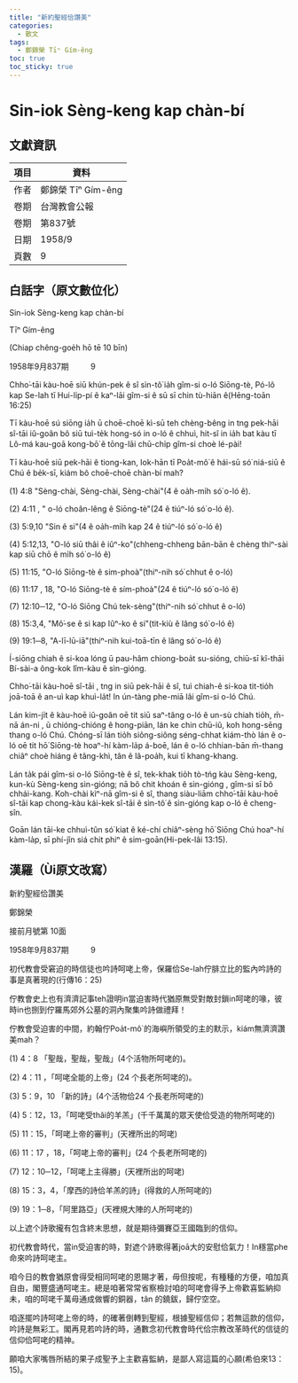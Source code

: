 ```yaml
---
title: "新約聖經佮讚美"
categories:
  - 散文
tags:
  - 鄭錦榮 Tīⁿ Gím-êng
toc: true
toc_sticky: true
---
```


# Sin-iok Sèng-keng kap chàn-bí

## 文獻資訊

| 項目 | 資料 |
|---|---|
| 作者 | 鄭錦榮 Tīⁿ Gím-êng |
| 卷期 | 台灣教會公報 |
| 卷期 | 第837號 |
| 日期 | 1958/9 |
| 頁數 | 9 |

## 白話字（原文數位化）

Sin-iok Sèng-keng kap chàn-bí

Tīⁿ Gím-êng

(Chiap chêng-goe̍h hō tē 10 bīn)

1958年9月837期          9

Chho͘-tāi kàu-hoē siū khún-pek ê sî sìn-tô͘ ia̍h gîm-si o-ló Siōng-tè, Pó-lô kap Se-lah tī Hui-li̍p-pí ê kaⁿ-lāi gîm-si ê sū sī chin tù-hiān ê(Hēng-toān 16:25)

Tī kàu-hoē sú siōng ia̍h ū choē-choē kì-sū teh chèng-bêng in tng pek-hāi sî-tāi iû-goân bô siū tuì-te̍k hong-só in o-ló ê chhuì, hit-sî in ia̍h bat kàu tī Lô-má kau-goā kong-bō͘ ê tōng-lāi chū-chi̍p gîm-si choè lé-pài!

Tī kàu-hoē siū pek-hāi ê tiong-kan, Iok-hān tī Poa̍t-mô͘ ê hái-sū só͘ niá-siū ê Chú ê be̍k-sī, kiám bô choē-choē chàn-bí mah?

(1) 4:8 "Sèng-chài, Sèng-chài, Sèng-chài"(4 ê oa̍h-mi̍h só͘ o-ló ê).

(2) 4:11 , " o-ló choân-lêng ê Siōng-tè"(24 ê tiúⁿ-ló só͘ o-ló ê).

(3) 5:9,10 "Sin ê si"(4 ê oa̍h-mi̍h kap 24 ê tiúⁿ-ló só͘ o-ló ê)

(4) 5:12,13, "O-ló siū thâi ê iûⁿ-ko"(chheng-chheng bān-bān ê chèng thiⁿ-sài kap siū chō ê mi̍h só͘ o-ló ê)

(5) 11:15, "O-ló Siōng-tè ê sim-phoà"(thiⁿ-nih só͘ chhut ê o-ló)

(6) 11:17 , 18, "O-ló Siōng-tè ê sím-phoà"(24 ê tiúⁿ-ló só͘ o-ló ê)

(7) 12:10─12, "O-ló Siōng Chú tek-sèng"(thiⁿ-nih só͘ chhut ê o-ló)

(8) 15:3,4, "Mô͘-se ê si kap Iûⁿ-ko ê si"(tit-kiù ê lâng só͘ o-ló ê)

(9) 19:1─8, "A-lī-lū-iā"(thiⁿ-nih kui-toā-tīn ê lâng só͘ o-ló ê)

Í-siōng chiah ê si-koa lóng ū pau-hâm chiong-boa̍t su-sióng, chiū-sī kî-thāi Bí-sài-a ông-kok lîm-kàu ê sìn-gióng.

Chho͘-tāi kàu-hoē sî-tāi , tng in siū pek-hāi ê sî, tuì chiah-ê si-koa tit-tio̍h joā-toā ê an-uì kap khuì-la̍t! In ún-tàng phe-miā lâi gîm-si o-ló Chú.

Lán kim-ji̍t ê kàu-hoē iû-goân oē tit siū saⁿ-tâng o-ló ê un-sù chiah tio̍h, m̄-nā án-ni , ū chióng-chióng ê hong-piān, lán ke chin chū-iû, koh hong-sēng thang o-ló Chú. Chóng-sī lán tio̍h siông-siông séng-chhat kiám-thò lán ê o-ló oē tit hō͘ Siōng-tè hoaⁿ-hí kàm-la̍p á-boē, lán ê o-ló chhian-bān m̄-thang chiâⁿ choè hiáng ê tâng-khì, tân ê lâ-poa̍h, kui tī khang-khang.

Lán ta̍k pái gîm-si o-ló Siōng-tè ê sî, tek-khak tio̍h tò-tńg kàu Sèng-keng, kun-kù Sèng-keng sìn-gióng; nā bô chit khoán ê sìn-gióng , gîm-si sī bô chhái-kang. Koh-chài kìⁿ-nā gîm-si ê sî, thang siàu-liām chho͘-tāi kàu-hoē sî-tāi kap chong-kàu kái-kek sî-tāi ê sìn-tô͘ ê sìn-gióng kap o-ló ê cheng-sîn.

Goān lán tāi-ke chhuì-tûn só͘ kiat ê ké-chí chiâⁿ-sèng hō͘ Siōng Chú hoaⁿ-hí kàm-la̍p, sī phí-jîn siá chit phiⁿ ê sim-goān(Hi-pek-lâi 13:15).

## 漢羅（Ùi原文改寫）

新約聖經佮讚美

鄭錦榮

接前月號第 10面

1958年9月837期          9

初代教會受窘迫的時信徒也吟詩呵咾上帝，保羅佮Se-lah佇腓立比的監內吟詩的事是真著現的(行傳16：25)

佇教會史上也有濟濟記事teh證明in當迫害時代猶原無受對敵封鎖in呵咾的喙，彼時in也捌到佇羅馬郊外公墓的洞內聚集吟詩做禮拜！

佇教會受迫害的中間，約翰佇Poa̍t-mô͘ 的海嶼所領受的主的默示，kiám無濟濟讚美mah？

(1) 4：8 「聖哉，聖哉，聖哉」(4个活物所呵咾的)。

(2) 4：11 ，「呵咾全能的上帝」(24 个長老所呵咾的)。

(3) 5：9，10 「新的詩」(4个活物佮24 个長老所呵咾的)

(4) 5：12，13，「呵咾受thâi的羊羔」(千千萬萬的眾天使佮受造的物所呵咾的)

(5) 11：15，「呵咾上帝的審判」(天裡所出的呵咾)

(6) 11：17 ，18，「呵咾上帝的審判」(24 个長老所呵咾的)

(7) 12：10─12，「呵咾上主得勝」(天裡所出的呵咾)

(8) 15：3，4，「摩西的詩佮羊羔的詩」(得救的人所呵咾的)

(9) 19：1─8，「阿里路亞」(天裡規大陣的人所呵咾的)

以上遮个詩歌攏有包含終末思想，就是期待彌賽亞王國臨到的信仰。

初代教會時代，當in受迫害的時，對遮个詩歌得著joā大的安慰佮氣力！In穩當phe命來吟詩呵咾主。

咱今日的教會猶原會得受相同呵咾的恩賜才著，毋但按呢，有種種的方便，咱加真自由，閣豐盛通呵咾主。總是咱著常常省察檢討咱的呵咾會得予上帝歡喜監納抑未，咱的呵咾千萬毋通成做響的銅器，tân 的鐃鈸，歸佇空空。

咱逐擺吟詩呵咾上帝的時，的確著倒轉到聖經，根據聖經信仰；若無這款的信仰，吟詩是無彩工。閣再見若吟詩的時，通數念初代教會時代佮宗教改革時代的信徒的信仰佮呵咾的精神。

願咱大家嘴唇所結的果子成聖予上主歡喜監納，是鄙人寫這篇的心願(希伯來13：15)。
